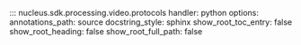 ::: nucleus.sdk.processing.video.protocols
    handler: python
    options:
      annotations_path: source
      docstring_style: sphinx
      show_root_toc_entry: false
      show_root_heading: false
      show_root_full_path: false
